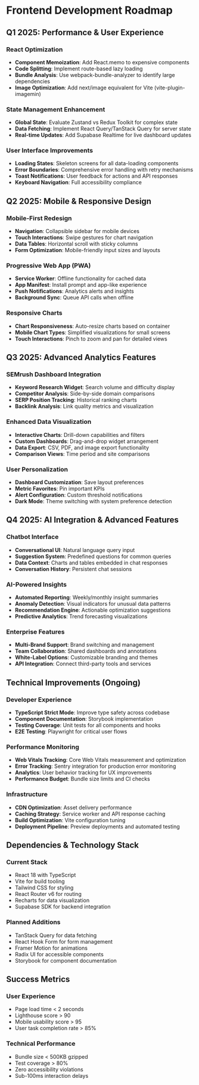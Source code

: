 # Frontend Development Roadmap

## Q1 2025: Performance & User Experience

### React Optimization
- **Component Memoization**: Add React.memo to expensive components
- **Code Splitting**: Implement route-based lazy loading
- **Bundle Analysis**: Use webpack-bundle-analyzer to identify large dependencies
- **Image Optimization**: Add next/image equivalent for Vite (vite-plugin-imagemin)

### State Management Enhancement
- **Global State**: Evaluate Zustand vs Redux Toolkit for complex state
- **Data Fetching**: Implement React Query/TanStack Query for server state
- **Real-time Updates**: Add Supabase Realtime for live dashboard updates

### User Interface Improvements
- **Loading States**: Skeleton screens for all data-loading components
- **Error Boundaries**: Comprehensive error handling with retry mechanisms
- **Toast Notifications**: User feedback for actions and API responses
- **Keyboard Navigation**: Full accessibility compliance

## Q2 2025: Mobile & Responsive Design

### Mobile-First Redesign
- **Navigation**: Collapsible sidebar for mobile devices
- **Touch Interactions**: Swipe gestures for chart navigation
- **Data Tables**: Horizontal scroll with sticky columns
- **Form Optimization**: Mobile-friendly input sizes and layouts

### Progressive Web App (PWA)
- **Service Worker**: Offline functionality for cached data
- **App Manifest**: Install prompt and app-like experience
- **Push Notifications**: Analytics alerts and insights
- **Background Sync**: Queue API calls when offline

### Responsive Charts
- **Chart Responsiveness**: Auto-resize charts based on container
- **Mobile Chart Types**: Simplified visualizations for small screens
- **Touch Interactions**: Pinch to zoom and pan for detailed views

## Q3 2025: Advanced Analytics Features

### SEMrush Dashboard Integration
- **Keyword Research Widget**: Search volume and difficulty display
- **Competitor Analysis**: Side-by-side domain comparisons
- **SERP Position Tracking**: Historical ranking charts
- **Backlink Analysis**: Link quality metrics and visualization

### Enhanced Data Visualization
- **Interactive Charts**: Drill-down capabilities and filters
- **Custom Dashboards**: Drag-and-drop widget arrangement
- **Data Export**: CSV, PDF, and image export functionality
- **Comparison Views**: Time period and site comparisons

### User Personalization
- **Dashboard Customization**: Save layout preferences
- **Metric Favorites**: Pin important KPIs
- **Alert Configuration**: Custom threshold notifications
- **Dark Mode**: Theme switching with system preference detection

## Q4 2025: AI Integration & Advanced Features

### Chatbot Interface
- **Conversational UI**: Natural language query input
- **Suggestion System**: Predefined questions for common queries
- **Data Context**: Charts and tables embedded in chat responses
- **Conversation History**: Persistent chat sessions

### AI-Powered Insights
- **Automated Reporting**: Weekly/monthly insight summaries
- **Anomaly Detection**: Visual indicators for unusual data patterns
- **Recommendation Engine**: Actionable optimization suggestions
- **Predictive Analytics**: Trend forecasting visualizations

### Enterprise Features
- **Multi-Brand Support**: Brand switching and management
- **Team Collaboration**: Shared dashboards and annotations
- **White-Label Options**: Customizable branding and themes
- **API Integration**: Connect third-party tools and services

## Technical Improvements (Ongoing)

### Developer Experience
- **TypeScript Strict Mode**: Improve type safety across codebase
- **Component Documentation**: Storybook implementation
- **Testing Coverage**: Unit tests for all components and hooks
- **E2E Testing**: Playwright for critical user flows

### Performance Monitoring
- **Web Vitals Tracking**: Core Web Vitals measurement and optimization
- **Error Tracking**: Sentry integration for production error monitoring
- **Analytics**: User behavior tracking for UX improvements
- **Performance Budget**: Bundle size limits and CI checks

### Infrastructure
- **CDN Optimization**: Asset delivery performance
- **Caching Strategy**: Service worker and API response caching
- **Build Optimization**: Vite configuration tuning
- **Deployment Pipeline**: Preview deployments and automated testing

## Dependencies & Technology Stack

### Current Stack
- React 18 with TypeScript
- Vite for build tooling
- Tailwind CSS for styling
- React Router v6 for routing
- Recharts for data visualization
- Supabase SDK for backend integration

### Planned Additions
- TanStack Query for data fetching
- React Hook Form for form management
- Framer Motion for animations
- Radix UI for accessible components
- Storybook for component documentation

## Success Metrics

### User Experience
- Page load time < 2 seconds
- Lighthouse score > 90
- Mobile usability score > 95
- User task completion rate > 85%

### Technical Performance  
- Bundle size < 500KB gzipped
- Test coverage > 80%
- Zero accessibility violations
- Sub-100ms interaction delays